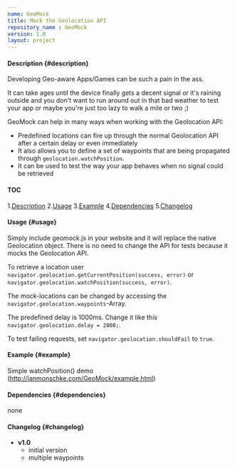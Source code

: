 ```yaml
---
name: GeoMock
title: Mock the Geolocation API
repository_name : GeoMock
version: 1.0
layout: project
---
```

#### Description {#description}
Developing Geo-aware Apps/Games can be such a pain in the ass.

It can take ages until the device finally gets a decent signal or it's raining outside and you don't want to run around out in that bad weather to test your app or maybe you're just too lazy to walk a mile or two ;)

GeoMock can help in many ways when working with the Geolocation API:
- Predefined locations can fire up through the normal Geolocation API after a certain delay or even immediately
- It also allows you to define a set of waypoints that are being propagated through `geolocation.watchPosition`.
- It can be used to test the way your app behaves when no signal could be retrieved

#### TOC
1.[Description](#description)
2.[Usage](#usage)
3.[Example](#example)
4.[Dependencies](#dependencies)
5.[Changelog](#changelog)

#### Usage {#usage}

Simply include geomock.js in your website and it will replace the native Geolocation object. There is no need to change the API for tests because it mocks the Geolocation API.

To retrieve a location user `navigator.geolocation.getCurrentPosition(success, error)` or `navigator.geolocation.watchPosition(success, error)`.

The mock-locations can be changed by accessing the `navigator.geolocation.waypoints`-Array.

The predefined delay is 1000ms. Change it like this `navigator.geolocation.delay = 2000;`.

To test failing requests, set `navigator.geolocation.shouldFail` to `true`.

#### Example {#example}
Simple watchPosition() demo (<a href="http://janmonschke.com/GeoMock/example.html">http://janmonschke.com/GeoMock/example.html</a>)

#### Dependencies {#dependencies}
none

#### Changelog {#changelog}
- __v1.0__
  - initial version
  - multiple waypoints